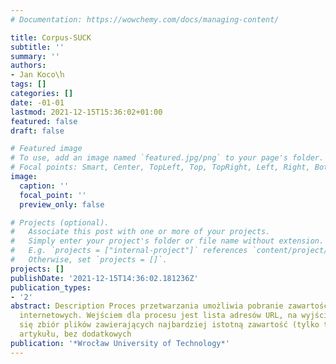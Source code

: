 ```yaml
---
# Documentation: https://wowchemy.com/docs/managing-content/

title: Corpus-SUCK
subtitle: ''
summary: ''
authors:
- Jan Koco\ŉ
tags: []
categories: []
date: -01-01
lastmod: 2021-12-15T15:36:02+01:00
featured: false
draft: false

# Featured image
# To use, add an image named `featured.jpg/png` to your page's folder.
# Focal points: Smart, Center, TopLeft, Top, TopRight, Left, Right, BottomLeft, Bottom, BottomRight.
image:
  caption: ''
  focal_point: ''
  preview_only: false

# Projects (optional).
#   Associate this post with one or more of your projects.
#   Simply enter your project's folder or file name without extension.
#   E.g. `projects = ["internal-project"]` references `content/project/deep-learning/index.md`.
#   Otherwise, set `projects = []`.
projects: []
publishDate: '2021-12-15T14:36:02.181236Z'
publication_types:
- '2'
abstract: Description Proces przetwarzania umożliwia pobranie zawartości serwisów
  internetowych. Wejściem dla procesu jest lista adresów URL, na wyjściu uzyskuje
  się zbiór plików zawierających najbardziej istotną zawartość (tylko tekst, np. treść
  artykułu, bez dodatkowych
publication: '*Wrocław University of Technology*'
---
```

